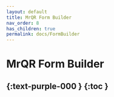 ```yaml
---
layout: default
title: MrQR Form Builder
nav_order: 8
has_children: true
permalink: docs/FormBuilder
---
```

# MrQR Form Builder
{:text-purple-000 }
{:toc }
---
